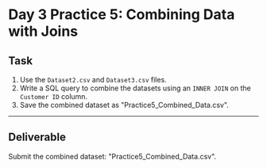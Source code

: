 # Day 3 Practice 5: Combining Data with Joins

## Task
1. Use the `Dataset2.csv` and `Dataset3.csv` files.
2. Write a SQL query to combine the datasets using an `INNER JOIN` on the `Customer ID` column.
3. Save the combined dataset as "Practice5_Combined_Data.csv".

---

## Deliverable
Submit the combined dataset: "Practice5_Combined_Data.csv".